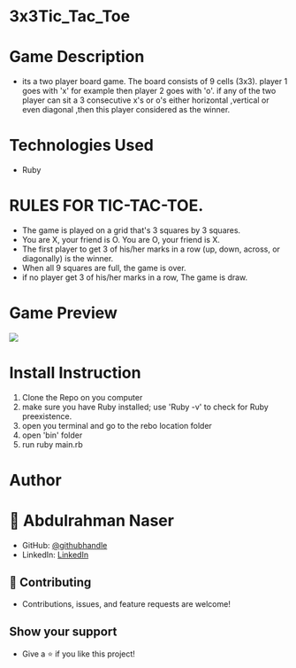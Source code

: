# 3x3Tic_Tac_Toe

# Game Description

- its a two player board game. The board consists of 9 cells (3x3). player 1 goes with 'x' for example then player 2 goes with 'o'. if any of the two player can sit a 3 consecutive x's or o's either horizontal ,vertical or even diagonal ,then this player considered as the winner.

# Technologies Used

- Ruby

# RULES FOR TIC-TAC-TOE.
- The game is played on a grid that's 3 squares by 3 squares.
- You are X, your friend is O. You are O, your friend is X.
- The first player to get 3 of his/her marks in a row (up, down, across, or diagonally) is the
winner.
- When all 9 squares are full, the game is over.
- if no player get 3 of his/her marks in a row, The game is draw.

# Game Preview


 <a href="https://asciinema.org/a/W6ZqcgVVx4wOJ3KtM69I2g3DA?autoplay=1"><img src="https://asciinema.org/a/W6ZqcgVVx4wOJ3KtM69I2g3DA.svg" /></a>


# Install Instruction

1. Clone the Repo on you computer
2. make sure you have Ruby installed; use 'Ruby -v' to check for Ruby preexistence.
3. open you terminal and go to the rebo location folder
4. open 'bin' folder
5. run ruby main.rb

# Author

# 👤 Abdulrahman Naser
- GitHub: [@githubhandle](https://github.com/Abdona)
- LinkedIn: [LinkedIn](https://www.linkedin.com/in/abdulrahman-nasser-2b7173131/)

## 🤝 Contributing

- Contributions, issues, and feature requests are welcome!

## Show your support

- Give a ⭐️ if you like this project!